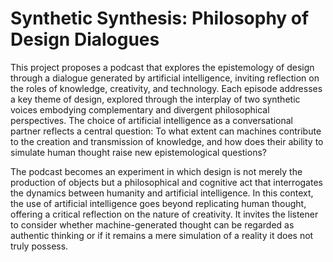 # Synthetic Synthesis: Philosophy of Design Dialogues
This project proposes a podcast that explores the epistemology of design through a dialogue generated by artificial intelligence, inviting reflection on the roles of knowledge, creativity, and technology. Each episode addresses a key theme of design, explored through the interplay of two synthetic voices embodying complementary and divergent philosophical perspectives. The choice of artificial intelligence as a conversational partner reflects a central question: To what extent can machines contribute to the creation and transmission of knowledge, and how does their ability to simulate human thought raise new epistemological questions?

The podcast becomes an experiment in which design is not merely the production of objects but a philosophical and cognitive act that interrogates the dynamics between humanity and artificial intelligence. In this context, the use of artificial intelligence goes beyond replicating human thought, offering a critical reflection on the nature of creativity. It invites the listener to consider whether machine-generated thought can be regarded as authentic thinking or if it remains a mere simulation of a reality it does not truly possess.
